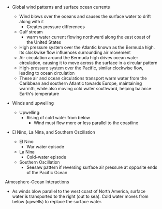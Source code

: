 - Global wind patterns and surface ocean currents 
	- Wind blows over the oceans and causes the surface water to drift along with it 
		- Creates pressure differences 
	- Gulf stream 
		- warm water current flowing northward along the east coast of the United States 
	- High pressure system over the Atlantic known as the Bermuda high. Its clockwise flow influences surrounding air movement 
	- Air circulation around the Bermuda high drives ocean water circulation, causing it to move across the surface in a circular pattern 
	- High-pressure system over the Pacific, similar clockwise flow, leading to ocean circulation 
	- These air and ocean circulations transport warm water from the Caribbean and southern Atlantic towards Europe, maintaining warmth, while also moving cold water southward, helping balance Earth's temperature 

- Winds and upwelling
	- Upwelling: 
		- Rising of cold water from below 
			- Wind must flow more or less parallel to the coastline 
- El Nino, La Nina, and Southern Oscillation 
	- El Nino
		- War water episode 
	- La Nina 
		- Cold-water episode 
	- Southern Oscillation 
		- Seesaw pattern if reversing surface air pressure at opposite ends of the Pacific Ocean 

Atmosphere-Ocean Interactions 
- As winds blow parallel to the west coast of North America, surface water is transported to the right (out to sea). Cold water moves from below (upwells) to replace the surface water. 

